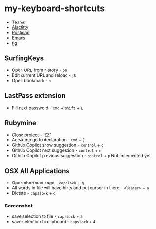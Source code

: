 # my-keyboard-shortcuts
- [Teams](teams.md)
- [Alactitty](alacritty.md)
- [Postman](postman.md)
- [Emacs](emacs.md)
- [tig](tig.md)


## SurfingKeys
- Open URL from history - `oh`
- Edit current URL and reload - `;U`
- Open bookmark - `b`

## LastPass extension
- Fill next password - `cmd` + `shift` + `L`

## Rubymine
- Close project - `ZZ'
- AceJump go to declaration - `cmd` + `]`
- Github Copilot show suggestion - `control` + `c`
- Github Copilot next suggestion - `control` + `n`
- Github Copilot previous suggestion - `control` + `p` Not imlemented yet


## OSX All Applications
- Open shortcuts page - `capslock` + `q`
- All words in file will have hints and put cursor in there - `<leader>` + `a`
- Dictate - `capslock` + `d`

### Screenshot
- save selection to file - `capslock` + `5`
- save selection to clipboard - `capslock` + `4`


